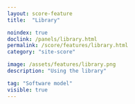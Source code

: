 ```yaml
---
layout: score-feature
title:  "Library"

noindex: true
doclink: /panels/library.html
permalink: /score/features/library.html
category: "site-score"

image: /assets/features/library.png
description: "Using the library"

tag: "Software model"
visible: true
---
```


